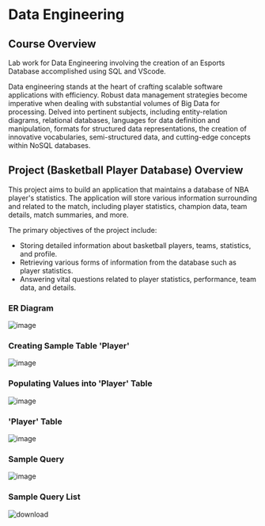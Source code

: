 # Data Engineering

## Course Overview 
Lab work for Data Engineering involving the creation of an Esports Database accomplished using SQL and VScode. 

Data engineering stands at the heart of crafting scalable software applications with efficiency. Robust data management strategies become imperative when dealing with substantial volumes of Big Data for processing. Delved into pertinent subjects, including entity-relation diagrams, relational databases, languages for data definition and manipulation, formats for structured data representations, the creation of innovative vocabularies, semi-structured data, and cutting-edge concepts within NoSQL databases.

## Project (Basketball Player Database) Overview
This project aims to build an application that maintains a database of NBA player's statistics. The application will store various information surrounding and related to the match, including player statistics, champion data, team details, match summaries, and more.

The primary objectives of the project include:

- Storing detailed information about basketball players, teams, statistics, and profile.
- Retrieving various forms of information from the database such as player statistics.
- Answering vital questions related to player statistics, performance, team data, and details.

### ER Diagram
![image](https://github.com/HamzaIqbal22/Database-Engineering/assets/81776951/f992b114-a58d-4d37-a228-0f421c688a6b)

### Creating Sample Table 'Player'
![image](https://github.com/HamzaIqbal22/Database-Engineering/assets/81776951/20e2678d-9efa-4d89-8d3d-434f971587cc)

### Populating Values into 'Player' Table
![image](https://github.com/HamzaIqbal22/Database-Engineering/assets/81776951/2905cdd7-be9a-44ac-87f2-49500ddf6ee6)

### 'Player' Table
![image](https://github.com/HamzaIqbal22/Database-Engineering/assets/81776951/0387f9a7-51bc-436b-bf66-c634db0e4c6c)

### Sample Query 
![image](https://github.com/HamzaIqbal22/Database-Engineering/assets/81776951/8d152c94-186f-4305-991a-0c1423348255)

### Sample Query List
![download](https://github.com/HamzaIqbal22/Database-Engineering/assets/81776951/c8c63a5d-431e-4939-8664-1bfbb6bca603)

